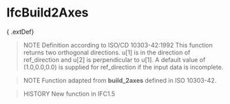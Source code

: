 # IfcBuild2Axes

{ .extDef}<!-- end of definition -->
> NOTE Definition according to ISO/CD 10303-42:1992
> This function returns two orthogonal directions. u[1] is in the direction of ref_direction and u[2] is perpendicular to u[1]. A default value of (1.0,0.0,0.0) is supplied for ref_direction if the input data is incomplete.

> NOTE Function adapted from **build_2axes** defined in ISO 10303-42.

> HISTORY New function in IFC1.5

